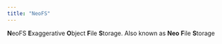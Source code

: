 ```yaml
---
title: "NeoFS"
---
```


**N**eoFS **E**xaggerative **O**bject **F**ile **S**torage. Also known as **Neo** **F**ile **S**torage

